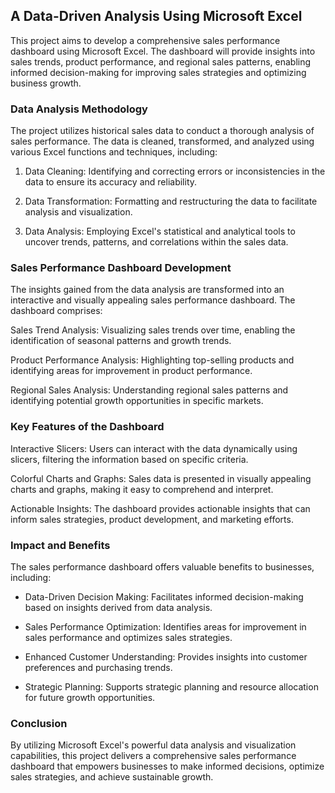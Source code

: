 ## A Data-Driven Analysis Using Microsoft Excel

This project aims to develop a comprehensive sales performance dashboard using Microsoft Excel. The dashboard will provide insights into sales trends, product performance, and regional sales patterns, enabling informed decision-making for improving sales strategies and optimizing business growth.

### Data Analysis Methodology

The project utilizes historical sales data to conduct a thorough analysis of sales performance. The data is cleaned, transformed, and analyzed using various Excel functions and techniques, including:

1. Data Cleaning: Identifying and correcting errors or inconsistencies in the data to ensure its accuracy and reliability.

2. Data Transformation: Formatting and restructuring the data to facilitate analysis and visualization.

3. Data Analysis: Employing Excel's statistical and analytical tools to uncover trends, patterns, and correlations within the sales data.

### Sales Performance Dashboard Development

The insights gained from the data analysis are transformed into an interactive and visually appealing sales performance dashboard. The dashboard comprises:

Sales Trend Analysis: Visualizing sales trends over time, enabling the identification of seasonal patterns and growth trends.

Product Performance Analysis: Highlighting top-selling products and identifying areas for improvement in product performance.

Regional Sales Analysis: Understanding regional sales patterns and identifying potential growth opportunities in specific markets.

### Key Features of the Dashboard

Interactive Slicers: Users can interact with the data dynamically using slicers, filtering the information based on specific criteria.

Colorful Charts and Graphs: Sales data is presented in visually appealing charts and graphs, making it easy to comprehend and interpret.

Actionable Insights: The dashboard provides actionable insights that can inform sales strategies, product development, and marketing efforts.

### Impact and Benefits

The sales performance dashboard offers valuable benefits to businesses, including:

- Data-Driven Decision Making: Facilitates informed decision-making based on insights derived from data analysis.

- Sales Performance Optimization: Identifies areas for improvement in sales performance and optimizes sales strategies.

- Enhanced Customer Understanding: Provides insights into customer preferences and purchasing trends.

- Strategic Planning: Supports strategic planning and resource allocation for future growth opportunities.

### Conclusion
By utilizing Microsoft Excel's powerful data analysis and visualization capabilities, this project delivers a comprehensive sales performance dashboard that empowers businesses to make informed decisions, optimize sales strategies, and achieve sustainable growth.
